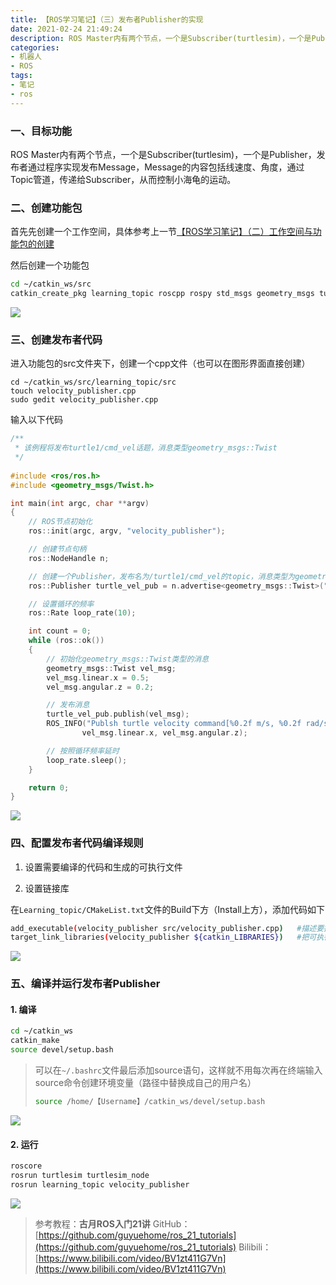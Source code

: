 ```yaml
---
title: 【ROS学习笔记】（三）发布者Publisher的实现
date: 2021-02-24 21:49:24
description: ROS Master内有两个节点，一个是Subscriber(turtlesim)，一个是Publisher，发布者通过程序实现发布Message，Message的内容包括线速度、角度，通过Topic管道，传递给Subscriber，从而控制小海龟的运动。
categories:
- 机器人
- ROS
tags:
- 笔记
- ros
---
```


### 一、目标功能

ROS Master内有两个节点，一个是Subscriber(turtlesim)，一个是Publisher，发布者通过程序实现发布Message，Message的内容包括线速度、角度，通过Topic管道，传递给Subscriber，从而控制小海龟的运动。

### 二、创建功能包

首先先创建一个工作空间，具体参考上一节[【ROS学习笔记】（二）工作空间与功能包的创建](https://blog.csdn.net/weixin_44543463/article/details/113985223)

然后创建一个功能包

```bash
cd ~/catkin_ws/src
catkin_create_pkg learning_topic roscpp rospy std_msgs geometry_msgs turtlesim
```
![](https://gitee.com/huffiema/pictures/raw/master/image/202112231647709-ros-notes3-1.png)

### 三、创建发布者代码

进入功能包的src文件夹下，创建一个cpp文件（也可以在图形界面直接创建）

```
cd ~/catkin_ws/src/learning_topic/src
touch velocity_publisher.cpp
sudo gedit velocity_publisher.cpp
```

输入以下代码

```c
/**
 * 该例程将发布turtle1/cmd_vel话题，消息类型geometry_msgs::Twist
 */
 
#include <ros/ros.h>
#include <geometry_msgs/Twist.h>

int main(int argc, char **argv)
{
	// ROS节点初始化
	ros::init(argc, argv, "velocity_publisher");

	// 创建节点句柄
	ros::NodeHandle n;

	// 创建一个Publisher，发布名为/turtle1/cmd_vel的topic，消息类型为geometry_msgs::Twist，队列长度10
	ros::Publisher turtle_vel_pub = n.advertise<geometry_msgs::Twist>("/turtle1/cmd_vel", 10);

	// 设置循环的频率
	ros::Rate loop_rate(10);

	int count = 0;
	while (ros::ok())
	{
	    // 初始化geometry_msgs::Twist类型的消息
		geometry_msgs::Twist vel_msg;
		vel_msg.linear.x = 0.5;
		vel_msg.angular.z = 0.2;

	    // 发布消息
		turtle_vel_pub.publish(vel_msg);
		ROS_INFO("Publsh turtle velocity command[%0.2f m/s, %0.2f rad/s]", 
				vel_msg.linear.x, vel_msg.angular.z);

	    // 按照循环频率延时
	    loop_rate.sleep();
	}

	return 0;
}
```
![](https://gitee.com/huffiema/pictures/raw/master/image/202112231647723-ros-notes3-2.png)

### 四、配置发布者代码编译规则

1. 设置需要编译的代码和生成的可执行文件

2. 设置链接库

在`Learning_topic/CMakeList.txt`文件的Build下方（Install上方），添加代码如下

```bash
add_executable(velocity_publisher src/velocity_publisher.cpp)	#描述要把哪个程序文件编译成哪个可执行文件
target_link_libraries(velocity_publisher ${catkin_LIBRARIES})	#把可执行文件和库做链接
```
![](https://gitee.com/huffiema/pictures/raw/master/image/202112231648236-ros-notes3-3.png)

### 五、编译并运行发布者Publisher

#### 1. 编译

```bash
cd ~/catkin_ws
catkin_make
source devel/setup.bash
```

> 可以在`~/.bashrc`文件最后添加source语句，这样就不用每次再在终端输入source命令创建环境变量（路径中替换成自己的用户名）
> ```bash
> source /home/【Username】/catkin_ws/devel/setup.bash
> ```

![](https://gitee.com/huffiema/pictures/raw/master/image/202112231648682-ros-notes3-4.png)
#### 2. 运行

```bash
roscore
rosrun turtlesim turtlesim_node
rosrun learning_topic velocity_publisher
```

![](https://gitee.com/huffiema/pictures/raw/master/image/202112231648643-ros-notes3-5.png)
>参考教程：**古月ROS入门21讲**
>GitHub：[https://github.com/guyuehome/ros_21_tutorials](https://github.com/guyuehome/ros_21_tutorials)
>Bilibili：[https://www.bilibili.com/video/BV1zt411G7Vn](https://www.bilibili.com/video/BV1zt411G7Vn)